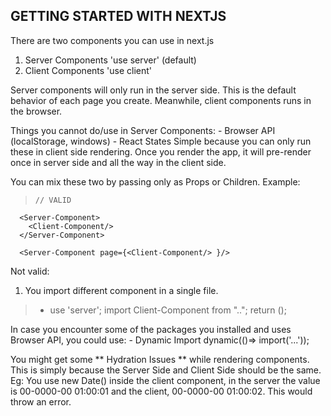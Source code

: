 ## GETTING STARTED WITH NEXTJS

There are two components you can use in next.js

1. Server Components 'use server' (default)
2. Client Components 'use client'

Server components will only run in the server side. This is the default behavior of each page you create.
Meanwhile, client components runs in the browser.

Things you cannot do/use in Server Components:
	- Browser API (localStorage, windows)
	- React States
Simple because you can only run these in client side rendering.
Once you render the app, it will pre-render once in server side and all the way in the client side.

You can mix these two by passing only as Props or Children.
Example:

>     // VALID
      <Server-Component>
        <Client-Component/>
      </Server-Component>

      <Server-Component page={<Client-Component/> }/>

Not valid:
  1. You import different component in a single file.
> 	- use 'server';
	  import Client-Component from "..";
	  return (<Client-Component/>);

In case you encounter some of the packages you installed and uses Browser API, you could use:
	- Dynamic Import 
	dynamic(()=> import('...'));

You might get some ** Hydration Issues ** while rendering components. This is simply because the Server Side and Client Side
should be the same. Eg: You use new Date() inside the client component, in the server the value is 00-0000-00 01:00:01 and the client, 00-0000-00 01:00:02. This would throw an error.
